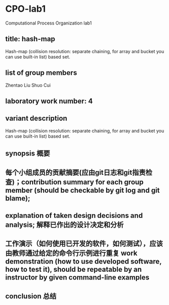 # CPO-lab1
Computational Process Organization lab1 
## title: hash-map
Hash-map (collision resolution: separate chaining, for array and bucket you can use built-in list) based set.
## list of group members
Zhentao Liu 
Shuo Cui
## laboratory work number: 4
## variant description
Hash-map (collision resolution: separate chaining, for array and bucket you can use built-in list) based set.
## synopsis 概要 

##  每个小组成员的贡献摘要(应由git日志和git指责检查)；contribution summary for each group member (should be checkable by git log and git blame);

## explanation of taken design decisions and analysis;  解释已作出的设计决定和分析

##  工作演示（如何使用已开发的软件，如何测试），应该由教师通过给定的命令行示例进行重复 work demonstration (how to use developed software, how to test it), should be repeatable by an instructor by given command-line examples

## conclusion 总结 
